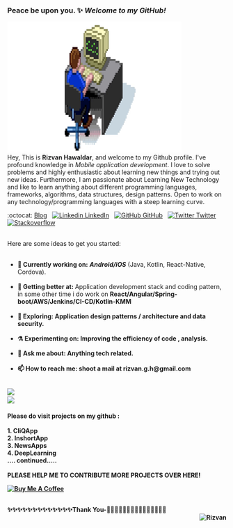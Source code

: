 ### Peace be upon you. ✨ _Welcome to my GitHub!_


<img src="https://raw.githubusercontent.com/scriptype/scriptype/master/scriptype.gif" height=300 width=400/><br/>
Hey, This is <b>Rizvan Hawaldar</b>, and welcome to my Github profile. I've profound knowledge in <i>Mobile application development</i>. I love to solve problems and highly enthusiastic about learning new things and trying out new ideas. Furthermore, I am passionate about Learning New Technology and like to learn anything about different programming languages, frameworks, algorithms, data structures, design patterns. Open to work on any technology/programming languages with a steep learning curve.
<br/>

:octocat: [Blog](https://medium.com/@rizvan)
&nbsp;
[![Linkedin](https://i.stack.imgur.com/gVE0j.png) LinkedIn](https://www.linkedin.com/in/rizvanhawaldar/)
&nbsp;
[![GitHub](https://i.stack.imgur.com/tskMh.png) GitHub](https://github.com/llRizvanll)
&nbsp;
[![Twitter](http://i.imgur.com/wWzX9uB.png) Twitter](https://twitter.com/rizvanhawaldar)
&nbsp;
<a href="https://stackoverflow.com/story/rizvan"><img src="https://cdn.sstatic.net/Img/logo-so.png?v=f1f0fe99894d" height=20 width=90 alt="Stackoverflow"></a> &nbsp;


<br/>
Here are some ideas to get you started:
<br/>

<br/>
<ul>
<li>
     <b>🔭 Currently working on:</b>  <b><i>Android/iOS</i></b> (Java, Kotlin, React-Native, Cordova).
   </li>
  <br/>
  <li>
     <b>🌱 Getting better at:  </b>  Application development stack and coding pattern, in some other time i do work on <b>React/Angular/Spring-boot/AWS/Jenkins/CI-CD/Kotlin-KMM<b>
   </li>
    <br/>
  <li>
     <b>🤔 Exploring: </b> Application design patterns / architecture and data security.
   </li>
    <br/>
   <li>
      <b>⚗️ Experimenting on: </b> Improving the efficiency of code , analysis.
   </li>
    <br/>
   <li>
     <b>💬 Ask me about: </b> Anything tech related.
   </li>
   <br/>
   <li>
     <b>📫 How to reach me: </b> shoot a mail at rizvan.g.h@gmail.com
   </li>
   
   
</ul>
    <br/>

<img src="https://github-readme-stats.vercel.app/api?username=llRizvanll&show_icons=true&include_all_commits=true">
    <br/>
<img src="https://github-readme-stats.vercel.app/api/top-langs/?username=llRizvanll&layout=compact" />
    <br/>
    <br/>
    Please do visit projects on my github : <br/><br/>
    1. CliQApp<br/>
    2. InshortApp<br/>
    3. NewsApps<br/>
    4. DeepLearning<br/>
    .... continued.....<br/>
    <br/>
    PLEASE HELP ME TO CONTRIBUTE MORE PROJECTS OVER HERE!

<a href="https://www.buymeacoffee.com/rizvanhawaldar" target="_blank"><img src="https://cdn.buymeacoffee.com/buttons/default-black.png" alt="Buy Me A Coffee" width=15% height=15%></a>
<br/><br/>
    
<b>✨✨✨✨✨✨✨✨✨✨✨✨✨Thank You-🙏🏼✨✨✨✨✨✨✨✨✨✨✨✨✨</b>
    <br/>
<img align='right' src="https://komarev.com/ghpvc/?username=llRizvanll" alt="Rizvan" />
